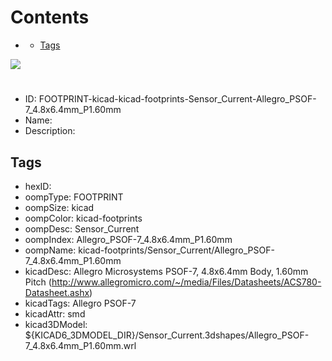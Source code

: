 



Contents
========

* [](#)
	* [Tags](#tags)
  
![][im]
# 

- ID: FOOTPRINT-kicad-kicad-footprints-Sensor_Current-Allegro_PSOF-7_4.8x6.4mm_P1.60mm
- Name: 
- Description: 

## Tags

- hexID: 
- oompType: FOOTPRINT
- oompSize: kicad
- oompColor: kicad-footprints
- oompDesc: Sensor_Current
- oompIndex: Allegro_PSOF-7_4.8x6.4mm_P1.60mm
- oompName: kicad-footprints/Sensor_Current/Allegro_PSOF-7_4.8x6.4mm_P1.60mm
- kicadDesc: Allegro Microsystems PSOF-7, 4.8x6.4mm Body, 1.60mm Pitch (http://www.allegromicro.com/~/media/Files/Datasheets/ACS780-Datasheet.ashx)
- kicadTags: Allegro PSOF-7
- kicadAttr: smd
- kicad3DModel: ${KICAD6_3DMODEL_DIR}/Sensor_Current.3dshapes/Allegro_PSOF-7_4.8x6.4mm_P1.60mm.wrl



[im]: image.png
